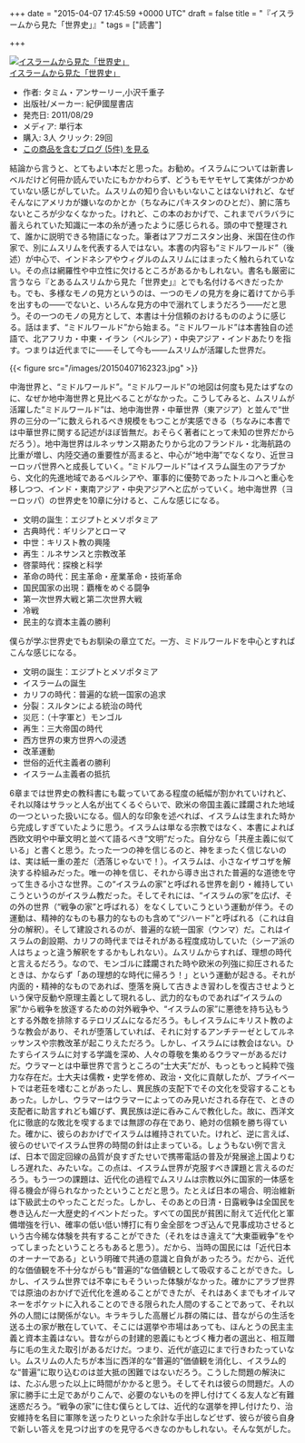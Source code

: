 
+++
date = "2015-04-07 17:45:59 +0000 UTC"
draft = false
title = "『イスラームから見た「世界史」』"
tags = ["読書"]

+++
<div class="hatena-asin-detail"><a href="http://www.amazon.co.jp/exec/obidos/ASIN/431401086X/bestylesnet-22/"><img src="http://ecx.images-amazon.com/images/I/51v0LDw2p9L._SL160_.jpg" class="hatena-asin-detail-image" alt="イスラームから見た「世界史」" title="イスラームから見た「世界史」"/></a><div class="hatena-asin-detail-info"><a href="http://www.amazon.co.jp/exec/obidos/ASIN/431401086X/bestylesnet-22/">イスラームから見た「世界史」</a><ul><li><span class="hatena-asin-detail-label">作者:</span> タミム・アンサーリー,小沢千重子</li><li><span class="hatena-asin-detail-label">出版社/メーカー:</span> 紀伊國屋書店</li><li><span class="hatena-asin-detail-label">発売日:</span> 2011/08/29</li><li><span class="hatena-asin-detail-label">メディア:</span> 単行本</li><li><span class="hatena-asin-detail-label">購入</span>: 3人 <span class="hatena-asin-detail-label">クリック</span>: 29回</li><li><a href="http://d.hatena.ne.jp/asin/431401086X/bestylesnet-22" target="_blank">この商品を含むブログ (5件) を見る</a></li></ul></div><div class="hatena-asin-detail-foot"></div></div>結論から言うと、とてもよい本だと思った。お勧め。イスラムについては新書レベルだけど何冊か読んでいたにもかかわらず、どうもモヤモヤして実体がつかめていない感じがしていた。ムスリムの知り合いもいないことはないけれど、なぜそんなにアメリカが嫌いなのかとか（ちなみにパキスタンのひとだ）、腑に落ちないところが少なくなかった。けれど、この本のおかげで、これまでバラバラに蓄えられていた知識に一本の糸が通ったように感じられる。頭の中で整理されて、誰かに説明できる物語になった。筆者はアフガニスタン出身、米国在住の作家で、別にムスリムを代表する人ではない。本書の内容も“ミドルワールド”（後述）が中心で、インドネシアやウィグルのムスリムにはまったく触れられていない。その点は網羅性や中立性に欠けるところがあるかもしれない。書名も厳密に言うなら『とあるムスリムから見た「世界史」』とでも名付けるべきだったかも。でも、多様なモノの見方というのは、一つのモノの見方を身に着けてから手を出すもの――でないと、いろんな見方の中で溺れてしまうだろう――だと思う。その一つのモノの見方として、本書は十分信頼のおけるもののように感じる。話はまず、“ミドルワールド”から始まる。“ミドルワールド”は本書独自の述語で、北アフリカ・中東・イラン（ペルシア）・中央アジア・インドあたりを指す。つまりは近代までに――そして今も――ムスリムが活躍した世界だ。

{{< figure src="/images/20150407162323.jpg"  >}}

中海世界と、“ミドルワールド”。“ミドルワールド”の地図は何度も見たはずなのに、なぜか地中海世界と見比べることがなかった。こうしてみると、ムスリムが活躍した“ミドルワールド”は、地中海世界・中華世界（東アジア）と並んで“世界の三分の一”に数えられるべき規模をもつことが実感できる（ちなみに本書では中華世界に関する記述がほぼ皆無だ。おそらく著者にとって未知の世界だからだろう）。地中海世界はルネッサンス期あたりから北のフランドル・北海航路の比重が増し、内陸交通の重要性が高まると、中心が“地中海”でなくなり、近世ヨーロッパ世界へと成長していく。“ミドルワールド”はイスラム誕生のアラブから、文化的先進地域であるペルシアや、軍事的に優勢であったトルコへと重心を移しつつ、インド・東南アジア・中央アジアへと広がっていく。地中海世界（ヨーロッパ）の世界史を10章に分けると、こんな感じになる。

<ul>
<li>文明の誕生：エジプトとメソポタミア</li>
<li>古典時代：ギリシアとローマ</li>
<li>中世：キリスト教の興隆</li>
<li>再生：ルネサンスと宗教改革</li>
<li>啓蒙時代：探検と科学</li>
<li>革命の時代：民主革命・産業革命・技術革命</li>
<li>国民国家の出現：覇権をめぐる闘争</li>
<li>第一次世界大戦と第二次世界大戦</li>
<li>冷戦</li>
<li>民主的な資本主義の勝利</li>
</ul>僕らが学ぶ世界史でもお馴染の章立てだ。一方、ミドルワールドを中心とすればこんな感じになる。

<ul>
<li>文明の誕生：エジプトとメソポタミア</li>
<li>イスラームの誕生</li>
<li>カリフの時代：普遍的な統一国家の追求</li>
<li>分裂：スルタンによる統治の時代</li>
<li>災厄：（十字軍と）モンゴル</li>
<li>再生：三大帝国の時代</li>
<li>西方世界の東方世界への浸透</li>
<li>改革運動</li>
<li>世俗的近代主義者の勝利</li>
<li>イスラーム主義者の抵抗</li>
</ul>6章までは世界史の教科書にも載っていてある程度の紙幅が割かれていけれど、それ以降はサラッと人名が出てくるぐらいで、欧米の帝国主義に蹂躙された地域の一つといった扱いになる。個人的な印象を述べれば、イスラムは生まれた時から完成しすぎていたように思う。イスラムは単なる宗教ではなく、本書によれば西欧文明や中華文明と並べて語るべき“文明”だった。自分なら「共産主義に似ている」と書くと思う。たった一つの神を信じるのと、神をまったく信じないのは、実は紙一重の差だ（洒落じゃないで！）。イスラムは、小さなイザコザを解決する枠組みだった。唯一の神を信じ、それから導き出された普遍的な道徳を守って生きる小さな世界。この“イスラムの家”と呼ばれる世界を創り・維持していこうというのがイスラム教だった。そしてそれには、“イスラムの家”を広げ、その外の世界（“戦争の家”と呼ばれる）をなくしていこうという運動が伴う。その運動は、精神的なものも暴力的なものも含めて“ジハード”と呼ばれる（これは自分の解釈）。そして建設されるのが、普遍的な統一国家（ウンマ）だ。これはイスラムの創設期、カリフの時代まではそれがある程度成功していた（シーア派の人はちょっと違う解釈をするかもしれない）。ムスリムからすれば、理想の時代と言えるだろう。なので、モンゴルに蹂躙された時や欧米の列強に抑圧されるたときは、かならず「あの理想的な時代に帰ろう！」という運動が起きる。それが内面的・精神的なものであれば、堕落を廃して古きよき習わしを復古させようという保守反動や原理主義として現れるし、武力的なものであれば“イスラムの家”から戦争を放逐するための対外戦争や、“イスラムの家”に悪徳を持ち込もうとする外敵を排除するテロリズムになるだろう。もしイスラムにキリスト教のような教会があり、それが堕落していれば、それに対するアンチテーゼとしてルネッサンスや宗教改革が起こりえただろう。しかし、イスラムには教会はない。ひたすらイスラムに対する学識を深め、人々の尊敬を集めるウラマーがあるだけだ。ウラマーとは中華世界で言うところの“士大夫”だが、もっともっと純粋で強力な存在だ。士大夫は儒教・史学を修め、政治・文化に貢献したが、プライベートでは老荘を嗜むことがあったし、異民族の支配下でその文化を受容することもあった。しかし、ウラマーはウラマーによってのみ見いだされる存在で、ときの支配者に助言すれども媚びず、異民族は逆に呑みこんで教化した。故に、西洋文化に徹底的な敗北を喫するまでは無謬の存在であり、絶対の信頼を勝ち得ていた。確かに、彼らのおかげでイスラムは維持されていた。けれど、逆に言えば、彼らのせいでイスラム世界の時間の針は止まっている。しょうもない例で言えば、日本で固定回線の品質が良すぎたせいで携帯電話の普及が発展途上国よりむしろ遅れた、みたいな。この点は、イスラム世界が克服すべき課題と言えるのだろう。もう一つの課題は、近代化の過程でムスリムは宗教以外に国家的一体感を得る機会が得られなかったということだと思う。たとえば日本の場合、明治維新は下級武士のやったことだった。しかし、そのあとの日清・日露戦争は全国民を巻き込んだ一大歴史的イベントだった。すべての国民が貧困に耐えて近代化と軍備増強を行い、確率の低い低い博打に有り金全部をつぎ込んで見事成功させるという古今稀な体験を共有することができた（それをはき違えて“大東亜戦争”をやってしまったということろもあると思う）。だから、当時の国民には「近代日本のオーナーである」という明確で共通の意識と自負があったろう。だから、近代的な価値観を不十分ながらも“普遍的”な価値観として吸収することができた。しかし、イスラム世界では不幸にもそういった体験がなかった。確かにアラブ世界では原油のおかげで近代化を進めることができたが、それはあくまでもオイルマネーをポケットに入れることのできる限られた人間のすることであって、それ以外の人間には関係がない。キラキラした高層ビル群の隣には、昔ながらの生活を送る土の家が散在していて、そこには選挙や市場はあっても、ほんとうの民主主義と資本主義はない。昔ながらの封建的恩義にもとづく権力者の選出と、相互贈与に毛の生えた取引があるだけだ。つまり、近代が底辺にまで行きわたっていない。ムスリムの人たちが本当に西洋的な“普遍的”価値観を消化し、イスラム的な“普遍”に取り込むのは並大抵の困難ではないだろう。こうした問題の解決には、たぶん思った以上に時間がかかると思う。そしてそれは彼らの問題だ。人の家に勝手に土足であがりこんで、必要のないものを押し付けてくる友人など有難迷惑だろう。“戦争の家”に住む僕らとしては、近代的な選挙を押し付けたり、治安維持を名目に軍隊を送ったりといった余計な手出しなどせず、彼らが彼ら自身で新しい答えを見つけ出すのを見守るべきなのかもしれない。そんな気がした。


